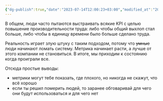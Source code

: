 ```yaml
---
{"dg-publish":true,"date":"2023-07-14T12:00:23+03:00","modified_at":"2023-07-14T12:07:56+03:00","dg-path":"/метрики показывают только жопу.md","permalink":"/metriki-pokazyvayut-tolko-zhopu/","dgPassFrontmatter":true}
---
```



В общем, люди часто пытаются выстраивать всякие KPI с целью повышение производительности труда: либо чтобы общий выхлоп стал больше, либо чтобы в единицу времени было больше сделано труда.

Реальность играет злую штуку с таким подходом, потому что ~~умные~~ люди начинают ломать систему. Метрика начинает расти, а лучше от этого компании не становиться. В итоге, мы приходим к состоянию когда проиграли все.

Отсюда простые выводы:
* метрики могут тебе показать, где плохого, но никогда не скажут, что всё хорошо
* если ты решил померить людей, то заранее обговаривай для чего они будут использоваться и для чего нет
